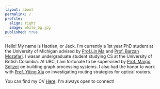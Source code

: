 ```yaml
---
layout: about
permalink: /
profile:
  align: right
  image: white_bg.jpg
published: true
---
```


Hello! My name is Haotian, or Jack. I'm currently a 1st year PhD student at the University of Michigan advised by [Prof.Lin Ma](https://web.eecs.umich.edu/~linmacse/) and [Prof. Barzan Mozafari](https://web.eecs.umich.edu/~mozafari/). I wasan undergraduate student studying CS at the University of British Columbia. At UBC, I am fortunate to be supervised by [Prof. Margo Seltzer](https://www.seltzer.com/margo/) on building graph processing systems. I also had the honor to work with [Prof. Yiting Xia](https://sites.google.com/view/yitingxia) on investigating routing strategies for optical routers.

You can find my CV [Here](assets/files/Haotian_Gong_Resume.pdf). I'm always open to connect!

